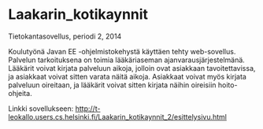 Laakarin_kotikaynnit
====================

Tietokantasovellus, periodi 2, 2014

Koulutyönä Javan EE -ohjelmistokehystä käyttäen tehty web-sovellus. Palvelun tarkoituksena on toimia lääkäriaseman ajanvarausjärjestelmänä. Lääkärit voivat kirjata palveluun aikoja, jolloin ovat asiakkaan tavoitettavissa, ja asiakkaat voivat sitten varata näitä aikoja. Asiakkaat voivat myös kirjata palveluun oireitaan, ja lääkärit voivat sitten kirjata näihin oireisiin hoito-ohjeita.

Linkki sovellukseen: http://t-leokallo.users.cs.helsinki.fi/Laakarin_kotikaynnit_2/esittelysivu.html
